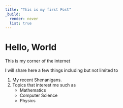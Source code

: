 ```yaml
---
title: "This is my first Post"
_build:
  render: never
  list: true
---
```

# Hello, World
This is my corner of the internet

I will share here a few things including but not limited to
1. My recent Shenanigans.
2. Topics that interest me such as
   - Mathematics
   - Computer Science 
   - Physics

